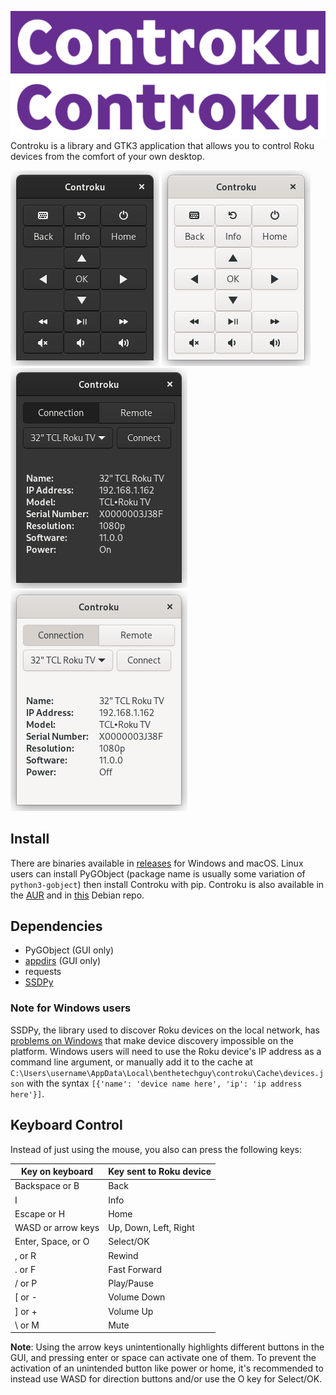![Banner](images/controku-banner.png#gh-dark-mode-only)
![Banner](images/controku-banner-inverted.png#gh-light-mode-only)
Controku is a library and GTK3 application that allows you to control
Roku devices from the comfort of your own desktop.

![Remote UI](images/remote.png#gh-dark-mode-only)
![Remote UI](images/remote-light.png#gh-light-mode-only)
![Connection UI](images/connect.png#gh-dark-mode-only)
![Connection UI](images/connect-light.png#gh-light-mode-only)

## Install
There are binaries available in [releases](https://github.com/benthetechguy/controku/releases)
for Windows and macOS. Linux users can install PyGObject (package name is usually some variation
of `python3-gobject`) then install Controku with pip. Controku is also available in the
[AUR](https://aur.archlinux.org/packages/controku) and in [this](https://apt.benthetechguy.net)
Debian repo.

## Dependencies
* PyGObject (GUI only)
* [appdirs](https://github.com/ActiveState/appdirs) (GUI only)
* requests
* [SSDPy](https://github.com/MoshiBin/ssdpy)

### Note for Windows users
SSDPy, the library used to discover Roku devices on the local network,
has [problems on Windows](https://github.com/MoshiBin/ssdpy/issues/82)
that make device discovery impossible on the platform. Windows users
will need to use the Roku device's IP address as a command line
argument, or manually add it to the cache at
`C:\Users\username\AppData\Local\benthetechguy\controku\Cache\devices.json`
with the syntax `[{'name': 'device name here', 'ip': 'ip address here'}]`.

## Keyboard Control
Instead of just using the mouse, you also can press the following keys:

| Key on keyboard    | Key sent to Roku device |
| ------------------ | ----------------------- |
| Backspace or B     | Back                    |
| I                  | Info                    |
| Escape or H        | Home                    |
| WASD or arrow keys | Up, Down, Left, Right   |
| Enter, Space, or O | Select/OK               |
| , or R             | Rewind                  |
| . or F             | Fast Forward            |
| / or P             | Play/Pause              |
| [ or -             | Volume Down             |
| ] or +             | Volume Up               |
| \ or M             | Mute                    |

**Note**: Using the arrow keys unintentionally highlights different
buttons in the GUI, and pressing enter or space can activate one of
them. To prevent the activation of an unintended button like power or
home, it's recommended to instead use WASD for direction buttons and/or
use the O key for Select/OK.
